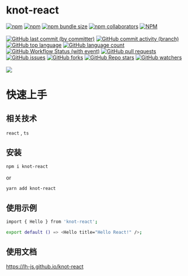 # knot-react

[![npm](https://img.shields.io/npm/v/knot-react)](https://www.npmjs.com/package/knot-react)
[![npm](https://img.shields.io/npm/dw/knot-react)](https://www.npmjs.com/package/knot-react)
[![npm bundle size](https://img.shields.io/bundlephobia/minzip/knot-react)](https://www.npmjs.com/package/knot-react)
[![npm collaborators](https://img.shields.io/npm/collaborators/knot-react)](https://www.npmjs.com/package/knot-react)
[![NPM](https://img.shields.io/npm/l/knot-react)](https://www.npmjs.com/package/knot-react)
<br/><br/>
[![GitHub last commit (by committer)](https://img.shields.io/github/last-commit/lh-js/knot-react)](https://github.com/lh-js/knot-react)
[![GitHub commit activity (branch)](https://img.shields.io/github/commit-activity/t/lh-js/knot-react)](https://github.com/lh-js/knot-react)
[![GitHub top language](https://img.shields.io/github/languages/top/lh-js/knot-react)](https://github.com/lh-js/knot-react)
[![GitHub language count](https://img.shields.io/github/languages/count/lh-js/knot-react)](https://github.com/lh-js/knot-react)
[![GitHub Workflow Status (with event)](https://img.shields.io/github/actions/workflow/status/lh-js/knot-react/ci.yml)](https://github.com/lh-js/knot-react)
[![GitHub pull requests](https://img.shields.io/github/issues-pr/lh-js/knot-react)](https://github.com/lh-js/knot-react)
[![GitHub issues](https://img.shields.io/github/issues/lh-js/knot-react)](https://github.com/lh-js/knot-react)
[![GitHub forks](https://img.shields.io/github/forks/lh-js/knot-react)](https://github.com/lh-js/knot-react)
[![GitHub Repo stars](https://img.shields.io/github/stars/lh-js/knot-react)](https://github.com/lh-js/knot-react)
[![GitHub watchers](https://img.shields.io/github/watchers/lh-js/knot-react)](https://github.com/lh-js/knot-react)
<br/><br/>
![](https://komarev.com/ghpvc/?username=lh-js&color=dc143c)

# 快速上手

## 相关技术

`react` , `ts`

## 安装

```bash
npm i knot-react
```

or

```bash
yarn add knot-react
```

## 使用示例

```bash
import { Hello } from 'knot-react';

export default () => <Hello title="Hello React!" />;
```

## 使用文档

https://lh-js.github.io/knot-react
